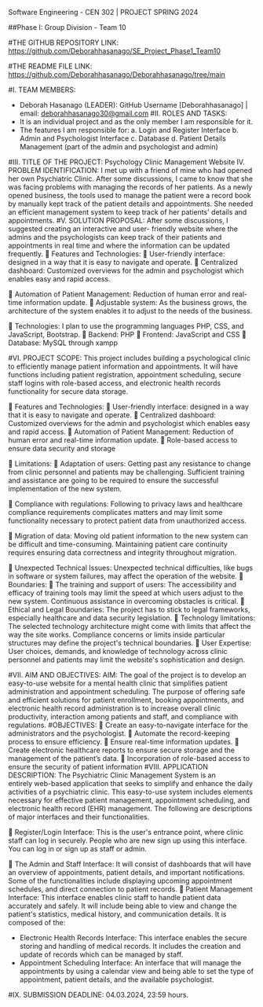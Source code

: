 Software Engineering - CEN 302 | PROJECT SPRING 2024

##Phase I: Group Division - Team 10

#THE GITHUB REPOSITORY LINK:
https://github.com/Deborahhasanago/SE_Project_Phase1_Team10

#THE README FILE LINK:
https://github.com/Deborahhasanago/Deborahhasanago/tree/main

#I. TEAM MEMBERS:
- Deborah Hasanago (LEADER): GitHub Username [Deborahhasanago] | email:
deborahhasanago30@gmail.com
#II. ROLES AND TASKS:
- It is an individual project and as the only member I am responsible for it.
- The features I am responsible for:
a. Login and Register Interface
b. Admin and Psychologist Interface
c. Database
d. Patient Details Management (part of the admin and psychologist and admin)

#III. TITLE OF THE PROJECT: Psychology Clinic Management Website
IV. PROBLEM IDENTIFICATION: I met up with a friend of mine who had opened her own
Psychiatric Clinic. After some discussions, I came to know that she was facing problems with
managing the records of her patients. As a newly opened business, the tools used to manage the
patient were a record book by manually kept track of the patient details and appointments. She
needed an efficient management system to keep track of her patients&#39; details and appointments.
#V. SOLUTION PROPOSAL: After some discussions, I suggested creating an interactive and user-
friendly website where the admins and the psychologists can keep track of their patients and
appointments in real time and where the information can be updated frequently.
 Features and Technologies:
 User-friendly interface: designed in a way that it is easy to navigate and operate.
 Centralized dashboard: Customized overviews for the admin and psychologist
which enables easy and rapid access.

 Automation of Patient Management: Reduction of human error and real-time
information update.
 Adjustable system: As the business grows, the architecture of the system
enables it to adjust to the needs of the business.

 Technologies: I plan to use the programming languages PHP, CSS, and JavaScript, Bootstrap.
 Backend: PHP
 Frontend: JavaScript and CSS
 Database: MySQL through xampp

#VI. PROJECT SCOPE: This project includes building a psychological clinic to efficiently manage
patient information and appointments. It will have functions including patient registration,
appointment scheduling, secure staff logins with role-based access, and electronic health
records functionality for secure data storage.

 Features and Technologies:
 User-friendly interface: designed in a way that it is easy to navigate and operate.
 Centralized dashboard: Customized overviews for the admin and psychologist which
enables easy and rapid access.
 Automation of Patient Management: Reduction of human error and real-time
information update.
 Role-based access to ensure data security and storage

 Limitations:
 Adaptation of users: Getting past any resistance to change from clinic personnel and
patients may be challenging. Sufficient training and assistance are going to be required
to ensure the successful implementation of the new system.

 Compliance with regulations: Following to privacy laws and healthcare compliance
requirements complicates matters and may limit some functionality necessary to protect
patient data from unauthorized access.

 Migration of data: Moving old patient information to the new system can be difficult
and time-consuming. Maintaining patient care continuity requires ensuring data
correctness and integrity throughout migration.

 Unexpected Technical Issues: Unexpected technical difficulties, like bugs in software
or system failures, may affect the operation of the website.
 Boundaries:
 The training and support of users: The accessibility and efficacy of training tools may
limit the speed at which users adjust to the new system. Continuous assistance in
overcoming obstacles is critical.
 Ethical and Legal Boundaries: The project has to stick to legal frameworks, especially
healthcare and data security legislation.
 Technology limitations: The selected technology architecture might come with limits
that affect the way the site works. Compliance concerns or limits inside particular
structures may define the project&#39;s technical boundaries.
 User Expertise: User choices, demands, and knowledge of technology across clinic
personnel and patients may limit the website&#39;s sophistication and design.

#VII. AIM AND OBJECTIVES:
AIM: The goal of the project is to develop an easy-to-use website for a mental health clinic
that simplifies patient administration and appointment scheduling. The purpose of offering safe
and efficient solutions for patient enrollment, booking appointments, and electronic health
record administration is to increase overall clinic productivity, interaction among patients and
staff, and compliance with regulations.
#OBJECTIVES:
 Create an easy-to-navigate interface for the administrators and the psychologist.
 Automate the record-keeping process to ensure efficiency.
 Ensure real-time information updates.
 Create electronic healthcare reports to ensure secure storage and the management of the
patient’s data.
 Incorporation of role-based access to ensure the security of patient information
#VIII. APPLICATION DESCRIPTION:
The Psychiatric Clinic Management System is an entirely web-based application that seeks to
simplify and enhance the daily activities of a psychiatric clinic. This easy-to-use system
includes elements necessary for effective patient management, appointment scheduling, and
electronic health record (EHR) management. The following are descriptions of major interfaces
and their functionalities.

 Register/Login Interface: This is the user&#39;s entrance point, where clinic staff
can log in securely. People who are new sign up using this interface. You can log
in or sign up as staff or admin.

 The Admin and Staff Interface: It will consist of dashboards that will have an
overview of appointments, patient details, and important notifications. Some of
the functionalities include displaying upcoming appointment schedules, and
direct connection to patient records.
 Patient Management Interface: This interface enables clinic staff to handle
patient data accurately and safely. It will include being able to view and change
the patient&#39;s statistics, medical history, and communication details. It is
composed of the:
- Electronic Health Records Interface: This interface enables the secure
storing and handling of medical records. It includes the creation and
update of records which can be managed by staff.
- Appointment Scheduling Interface: An interface that will manage the
appointments by using a calendar view and being able to set the type of
appointment, patient details, and the available psychologist.

#IX. SUBMISSION DEADLINE: 04.03.2024, 23:59 hours.
